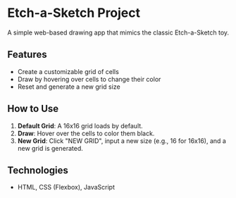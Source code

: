 # Etch-a-Sketch Project

A simple web-based drawing app that mimics the classic Etch-a-Sketch toy.

## Features

- Create a customizable grid of cells
- Draw by hovering over cells to change their color
- Reset and generate a new grid size

## How to Use

1. **Default Grid**: A 16x16 grid loads by default.
2. **Draw**: Hover over the cells to color them black.
3. **New Grid**: Click "NEW GRID", input a new size (e.g., 16 for 16x16), and a new grid is generated.

## Technologies

- HTML, CSS (Flexbox), JavaScript
